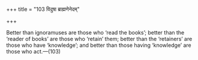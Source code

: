 +++
title = "103 विदुषा ब्राह्मणेनेदम्"

+++

Better than ignoramuses are those who ‘read the books’; better than the ‘reader of books’ are those who ‘retain’ them; better than the ‘retainers’ are those who have ‘knowledge’; and better than those having ‘knowledge’ are those who act.—(103)